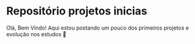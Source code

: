 # Repositório projetos inicias 

Olá, Bem Vindo! Aqui estou postando um pouco dos primeiros projetos e evolução nos estudos :slightly_smiling_face:
